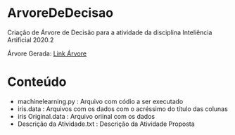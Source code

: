 # ArvoreDeDecisao

Criação de Árvore de Decisão para a atividade da disciplina Inteliência Artificial 2020.2

Árvore Gerada: [Link Árvore](http://magjac.com/graphviz-visual-editor/?dot=digraph%20Tree%20%7B%0Anode%20%5Bshape%3Dbox%2C%20style%3D%22filled%2C%20rounded%22%2C%20color%3D%22black%22%2C%20fontname%3Dhelvetica%5D%20%3B%0Aedge%20%5Bfontname%3Dhelvetica%5D%20%3B%0A0%20%5Blabel%3D%3Cnode%20%26%2335%3B0%3Cbr%2F%3Epetal%20length%20in%20cm%20%26le%3B%202.45%3Cbr%2F%3Egini%20%3D%200.664%3Cbr%2F%3Esamples%20%3D%20100.0%25%3Cbr%2F%3Evalue%20%3D%20%5B0.371%2C%200.333%2C%200.295%5D%3Cbr%2F%3Eclass%20%3D%20Iris-virginica%3E%2C%20fillcolor%3D%22%23fef8f4%22%5D%20%3B%0A1%20%5Blabel%3D%3Cnode%20%26%2335%3B1%3Cbr%2F%3Egini%20%3D%200.0%3Cbr%2F%3Esamples%20%3D%2037.1%25%3Cbr%2F%3Evalue%20%3D%20%5B1.0%2C%200.0%2C%200.0%5D%3Cbr%2F%3Eclass%20%3D%20Iris-virginica%3E%2C%20fillcolor%3D%22%23e58139%22%5D%20%3B%0A0%20-%3E%201%20%5Blabeldistance%3D2.5%2C%20labelangle%3D45%2C%20headlabel%3D%22True%22%5D%20%3B%0A2%20%5Blabel%3D%3Cnode%20%26%2335%3B2%3Cbr%2F%3Epetal%20width%20in%20cm%20%26le%3B%201.65%3Cbr%2F%3Egini%20%3D%200.498%3Cbr%2F%3Esamples%20%3D%2062.9%25%3Cbr%2F%3Evalue%20%3D%20%5B0.0%2C%200.53%2C%200.47%5D%3Cbr%2F%3Eclass%20%3D%20Iris-setosa%3E%2C%20fillcolor%3D%22%23e8fcf1%22%5D%20%3B%0A0%20-%3E%202%20%5Blabeldistance%3D2.5%2C%20labelangle%3D-45%2C%20headlabel%3D%22False%22%5D%20%3B%0A3%20%5Blabel%3D%3Cnode%20%26%2335%3B3%3Cbr%2F%3Egini%20%3D%200.0%3Cbr%2F%3Esamples%20%3D%2031.4%25%3Cbr%2F%3Evalue%20%3D%20%5B0.0%2C%201.0%2C%200.0%5D%3Cbr%2F%3Eclass%20%3D%20Iris-setosa%3E%2C%20fillcolor%3D%22%2339e581%22%5D%20%3B%0A2%20-%3E%203%20%3B%0A4%20%5Blabel%3D%3Cnode%20%26%2335%3B4%3Cbr%2F%3Epetal%20length%20in%20cm%20%26le%3B%205.05%3Cbr%2F%3Egini%20%3D%200.114%3Cbr%2F%3Esamples%20%3D%2031.4%25%3Cbr%2F%3Evalue%20%3D%20%5B0.0%2C%200.061%2C%200.939%5D%3Cbr%2F%3Eclass%20%3D%20Iris-versicolor%3E%2C%20fillcolor%3D%22%238946e7%22%5D%20%3B%0A2%20-%3E%204%20%3B%0A5%20%5Blabel%3D%3Cnode%20%26%2335%3B5%3Cbr%2F%3Esepal%20width%20in%20cm%20%26le%3B%202.9%3Cbr%2F%3Egini%20%3D%200.408%3Cbr%2F%3Esamples%20%3D%206.7%25%3Cbr%2F%3Evalue%20%3D%20%5B0.0%2C%200.286%2C%200.714%5D%3Cbr%2F%3Eclass%20%3D%20Iris-versicolor%3E%2C%20fillcolor%3D%22%23b388ef%22%5D%20%3B%0A4%20-%3E%205%20%3B%0A6%20%5Blabel%3D%3Cnode%20%26%2335%3B6%3Cbr%2F%3Egini%20%3D%200.0%3Cbr%2F%3Esamples%20%3D%203.8%25%3Cbr%2F%3Evalue%20%3D%20%5B0.0%2C%200.0%2C%201.0%5D%3Cbr%2F%3Eclass%20%3D%20Iris-versicolor%3E%2C%20fillcolor%3D%22%238139e5%22%5D%20%3B%0A5%20-%3E%206%20%3B%0A7%20%5Blabel%3D%3Cnode%20%26%2335%3B7%3Cbr%2F%3Epetal%20width%20in%20cm%20%26le%3B%201.75%3Cbr%2F%3Egini%20%3D%200.444%3Cbr%2F%3Esamples%20%3D%202.9%25%3Cbr%2F%3Evalue%20%3D%20%5B0.0%2C%200.667%2C%200.333%5D%3Cbr%2F%3Eclass%20%3D%20Iris-setosa%3E%2C%20fillcolor%3D%22%239cf2c0%22%5D%20%3B%0A5%20-%3E%207%20%3B%0A8%20%5Blabel%3D%3Cnode%20%26%2335%3B8%3Cbr%2F%3Egini%20%3D%200.0%3Cbr%2F%3Esamples%20%3D%201.0%25%3Cbr%2F%3Evalue%20%3D%20%5B0.0%2C%201.0%2C%200.0%5D%3Cbr%2F%3Eclass%20%3D%20Iris-setosa%3E%2C%20fillcolor%3D%22%2339e581%22%5D%20%3B%0A7%20-%3E%208%20%3B%0A9%20%5Blabel%3D%3Cnode%20%26%2335%3B9%3Cbr%2F%3Esepal%20width%20in%20cm%20%26le%3B%203.1%3Cbr%2F%3Egini%20%3D%200.5%3Cbr%2F%3Esamples%20%3D%201.9%25%3Cbr%2F%3Evalue%20%3D%20%5B0.0%2C%200.5%2C%200.5%5D%3Cbr%2F%3Eclass%20%3D%20Iris-setosa%3E%2C%20fillcolor%3D%22%23ffffff%22%5D%20%3B%0A7%20-%3E%209%20%3B%0A10%20%5Blabel%3D%3Cnode%20%26%2335%3B10%3Cbr%2F%3Egini%20%3D%200.0%3Cbr%2F%3Esamples%20%3D%201.0%25%3Cbr%2F%3Evalue%20%3D%20%5B0.0%2C%200.0%2C%201.0%5D%3Cbr%2F%3Eclass%20%3D%20Iris-versicolor%3E%2C%20fillcolor%3D%22%238139e5%22%5D%20%3B%0A9%20-%3E%2010%20%3B%0A11%20%5Blabel%3D%3Cnode%20%26%2335%3B11%3Cbr%2F%3Egini%20%3D%200.0%3Cbr%2F%3Esamples%20%3D%201.0%25%3Cbr%2F%3Evalue%20%3D%20%5B0.0%2C%201.0%2C%200.0%5D%3Cbr%2F%3Eclass%20%3D%20Iris-setosa%3E%2C%20fillcolor%3D%22%2339e581%22%5D%20%3B%0A9%20-%3E%2011%20%3B%0A12%20%5Blabel%3D%3Cnode%20%26%2335%3B12%3Cbr%2F%3Egini%20%3D%200.0%3Cbr%2F%3Esamples%20%3D%2024.8%25%3Cbr%2F%3Evalue%20%3D%20%5B0.0%2C%200.0%2C%201.0%5D%3Cbr%2F%3Eclass%20%3D%20Iris-versicolor%3E%2C%20fillcolor%3D%22%238139e5%22%5D%20%3B%0A4%20-%3E%2012%20%3B%0A%7D)

# Conteúdo
- machinelearning.py : Arquivo com códio a ser executado
- iris.data : Arquivos com os dados com o acréssimo do título das colunas
- iris Original.data : Arquivo oriinal com os dados
- Descrição da Atividade.txt : Descrição da Atividade Proposta
